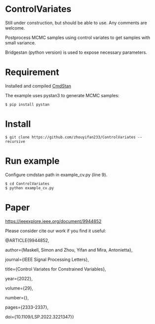 # ControlVariates
Still under construction, but should be able to use. Any comments are welcome.

Postprocess MCMC samples using control variates to get samples with small variance.

Bridgestan (python version) is used to expose necessary parameters. 

# Requirement

Installed and compiled [CmdStan](https://github.com/stan-dev/cmdstan)

The example uses pystan3 to generate MCMC samples:

```shell
$ pip install pystan
```

# Install

```shell
$ git clone https://github.com/zhouyifan233/ControlVariates --recursive
```

# Run example

Configure cmdstan path in example_cv.py (line 9).

```shell
$ cd ControlVariates
$ python example_cv.py
```

# Paper
https://ieeexplore.ieee.org/document/9944852

Please consider cite our work if you find it useful:

@ARTICLE{9944852,

  author={Maskell, Simon and Zhou, Yifan and Mira, Antonietta},
  
  journal={IEEE Signal Processing Letters}, 
  
  title={Control Variates for Constrained Variables}, 
  
  year={2022},
  
  volume={29},
  
  number={},
  
  pages={2333-2337},
  
  doi={10.1109/LSP.2022.3221347}}



